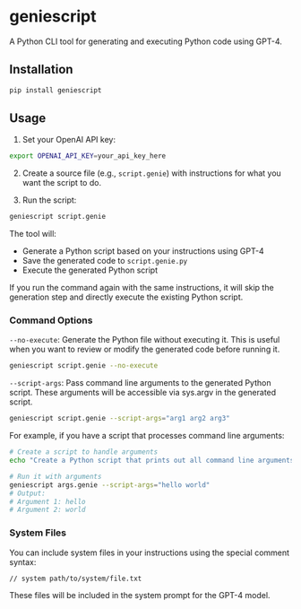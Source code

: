 # geniescript

A Python CLI tool for generating and executing Python code using GPT-4.

## Installation

```bash
pip install geniescript
```

## Usage

1. Set your OpenAI API key:
```bash
export OPENAI_API_KEY=your_api_key_here
```

2. Create a source file (e.g., `script.genie`) with instructions for what you want the script to do.

3. Run the script:

```bash
geniescript script.genie
```

The tool will:
- Generate a Python script based on your instructions using GPT-4
- Save the generated code to `script.genie.py`
- Execute the generated Python script

If you run the command again with the same instructions, it will skip the generation step and directly execute the existing Python script.

### Command Options

`--no-execute`: Generate the Python file without executing it. This is useful when you want to review or modify the generated code before running it.
```bash
geniescript script.genie --no-execute
```

`--script-args`: Pass command line arguments to the generated Python script. These arguments will be accessible via sys.argv in the generated script.
```bash
geniescript script.genie --script-args="arg1 arg2 arg3"
```

For example, if you have a script that processes command line arguments:
```bash
# Create a script to handle arguments
echo "Create a Python script that prints out all command line arguments that were passed to it." > args.genie

# Run it with arguments
geniescript args.genie --script-args="hello world"
# Output:
# Argument 1: hello
# Argument 2: world
```

### System Files

You can include system files in your instructions using the special comment syntax:
```
// system path/to/system/file.txt
```

These files will be included in the system prompt for the GPT-4 model.
